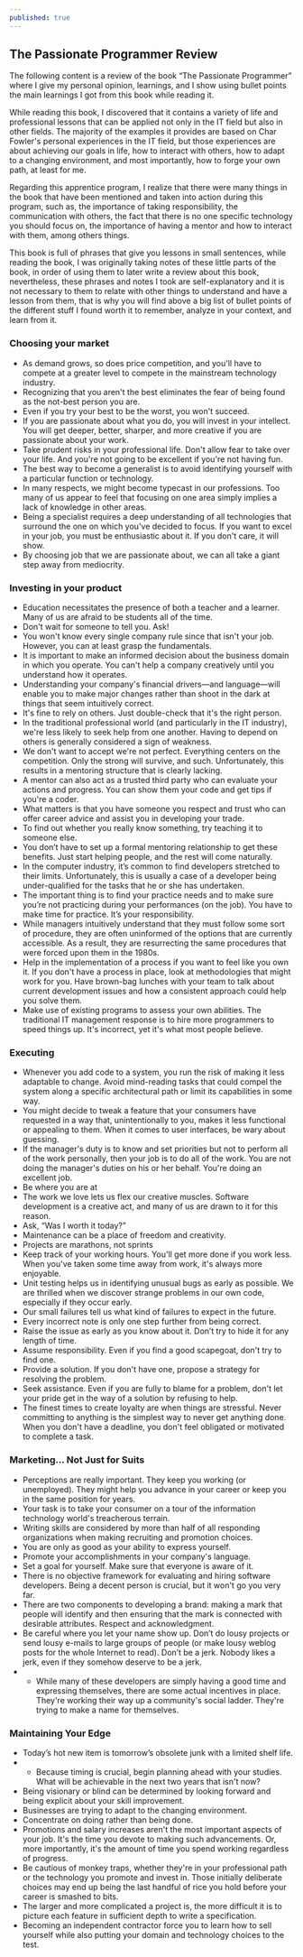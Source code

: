```yaml
---
published: true
---
```

## The Passionate Programmer Review
The following content is a review of the book “The Passionate Programmer” where I give my personal opinion, learnings, and I show using bullet points the main learnings I got from this book while reading it.

While reading this book, I discovered that it contains a variety of life and professional lessons that can be applied not only in the IT field but also in other fields. The majority of the examples it provides are based on Char Fowler's personal experiences in the IT field, but those experiences are about achieving our goals in life, how to interact with others, how to adapt to a changing environment, and most importantly, how to forge your own path, at least for me.

Regarding this apprentice program, I realize that there were many things in the book that have been mentioned and taken into action during this program, such as, the importance of taking responsibility, the communication with others, the fact that there is no one specific technology you should focus on, the importance of having a mentor and how to interact with them, among others things.

This book is full of phrases that give you lessons in small sentences, while reading the book, I was originally taking notes of these little parts of the book, in order of using them to later write a review about this book, nevertheless, these phrases and notes I took are self-explanatory and it is not necessary to them to relate with other things to understand and have a lesson from them, that is why you will find above a big list of bullet points of the different stuff I found worth it to remember, analyze in your context, and learn from it.  

### Choosing your market
- As demand grows, so does price competition, and you'll have to compete at a greater level to compete in the mainstream technology industry.
- Recognizing that you aren't the best eliminates the fear of being found as the not-best person you are.
- Even if you try your best to be the worst, you won't succeed.
- If you are passionate about what you do, you will invest in your intellect. You will get deeper, better, sharper, and more creative if you are passionate about your work.
- Take prudent risks in your professional life. Don't allow fear to take over your life. And you're not going to be excellent if you're not having fun.
- The best way to become a generalist is to avoid identifying yourself with a particular function or technology. 
- In many respects, we might become typecast in our professions. Too many of us appear to feel that focusing on one area simply implies a lack of knowledge in other areas.
- Being a specialist requires a deep understanding of all technologies that surround the one on which you've decided to focus. If you want to excel in your job, you must be enthusiastic about it. If you don't care, it will show.
- By choosing job that we are passionate about, we can all take a giant step away from mediocrity.  

### Investing in your product
- Education necessitates the presence of both a teacher and a learner. Many of us are afraid to be students all of the time.
- Don't wait for someone to tell you. Ask!
- You won't know every single company rule since that isn't your job. However, you can at least grasp the fundamentals.
- It is important to make an informed decision about the business domain in which you operate. You can't help a company creatively until you understand how it operates.
- Understanding your company's financial drivers—and language—will enable you to make major changes rather than shoot in the dark at things that seem intuitively correct.
- It's fine to rely on others. Just double-check that it's the right person.
- In the traditional professional world (and particularly in the IT industry), we're less likely to seek help from one another. Having to depend on others is generally considered a sign of weakness.
- We don't want to accept we're not perfect. Everything centers on the competition. Only the strong will survive, and such. Unfortunately, this results in a mentoring structure that is clearly lacking.
- A mentor can also act as a trusted third party who can evaluate your actions and progress. You can show them your code and get tips if you're a coder.
- What matters is that you have someone you respect and trust who can offer career advice and assist you in developing your trade.
- To find out whether you really know something, try teaching it to someone else.
- You don’t have to set up a formal mentoring relationship to get these benefits. Just start helping people, and the rest will come naturally.
- In the computer industry, it’s common to find developers stretched to their limits. Unfortunately, this is usually a case of a developer being under-qualified for the tasks that he or she has undertaken.
- The important thing is to find your practice needs and to make sure you’re not practicing during your performances (on the job). You have to make time for practice. It’s your responsibility.
- While managers intuitively understand that they must follow some sort of procedure, they are often uninformed of the options that are currently accessible. As a result, they are resurrecting the same procedures that were forced upon them in the 1980s.
- Help in the implementation of a process if you want to feel like you own it. If you don't have a process in place, look at methodologies that might work for you. Have brown-bag lunches with your team to talk about current development issues and how a consistent approach could help you solve them.
- Make use of existing programs to assess your own abilities. The traditional IT management response is to hire more programmers to speed things up. It's incorrect, yet it's what most people believe.  

### Executing
- Whenever you add code to a system, you run the risk of making it less adaptable to change. Avoid mind-reading tasks that could compel the system along a specific architectural path or limit its capabilities in some way.
- You might decide to tweak a feature that your consumers have requested in a way that, unintentionally to you, makes it less functional or appealing to them. When it comes to user interfaces, be wary about guessing.
- If the manager's duty is to know and set priorities but not to perform all of the work personally, then your job is to do all of the work. You are not doing the manager's duties on his or her behalf. You're doing an excellent job.
- Be where you are at
- The work we love lets us flex our creative muscles. Software development is a creative act, and many of us are drawn to it for this reason.
- Ask, “Was I worth it today?”
- Maintenance can be a place of freedom and creativity.
- Projects are marathons, not sprints
- Keep track of your working hours. You'll get more done if you work less. When you've taken some time away from work, it's always more enjoyable.
- Unit testing helps us in identifying unusual bugs as early as possible. We are thrilled when we discover strange problems in our own code, especially if they occur early.
- Our small failures tell us what kind of failures to expect in the future.
- Every incorrect note is only one step further from being correct.
- Raise the issue as early as you know about it. Don’t try to hide it for any length of time.
- Assume responsibility. Even if you find a good scapegoat, don't try to find one.
- Provide a solution. If you don't have one, propose a strategy for resolving the problem.
- Seek assistance. Even if you are fully to blame for a problem, don't let your pride get in the way of a solution by refusing to help.
- The finest times to create loyalty are when things are stressful. Never committing to anything is the simplest way to never get anything done. When you don't have a deadline, you don't feel obligated or motivated to complete a task.  

### Marketing... Not Just for Suits
- Perceptions are really important. They keep you working (or unemployed). They might help you advance in your career or keep you in the same position for years.
- Your task is to take your consumer on a tour of the information technology world's treacherous terrain.
- Writing skills are considered by more than half of all responding organizations when making recruiting and promotion choices.
- You are only as good as your ability to express yourself.
- Promote your accomplishments in your company's language.
- Set a goal for yourself. Make sure that everyone is aware of it.
- There is no objective framework for evaluating and hiring software developers. Being a decent person is crucial, but it won't go you very far.
- There are two components to developing a brand: making a mark that people will identify and then ensuring that the mark is connected with desirable attributes. Respect and acknowledgment.
- Be careful where you let your name show up. Don’t do lousy projects or send lousy e-mails to large groups of people (or make lousy weblog posts for the whole Internet to read). Don’t be a jerk. Nobody likes a jerk, even if they somehow deserve to be a jerk.
- * While many of these developers are simply having a good time and expressing themselves, there are some actual incentives in place. They're working their way up a community's social ladder. They're trying to make a name for themselves.  

### Maintaining Your Edge
- Today’s hot new item is tomorrow’s obsolete junk with a limited shelf life.
- * Because timing is crucial, begin planning ahead with your studies. What will be achievable in the next two years that isn't now?
- Being visionary or blind can be determined by looking forward and being explicit about your skill improvement.
- Businesses are trying to adapt to the changing environment.
- Concentrate on doing rather than being done.
- Promotions and salary increases aren't the most important aspects of your job. It's the time you devote to making such advancements. Or, more importantly, it's the amount of time you spend working regardless of progress.
- Be cautious of monkey traps, whether they're in your professional path or the technology you promote and invest in. Those initially deliberate choices may end up being the last handful of rice you hold before your career is smashed to bits.
- The larger and more complicated a project is, the more difficult it is to picture each feature in sufficient depth to write a specification.
- Becoming an independent contractor force you to learn how to sell yourself while also putting your domain and technology choices to the test.
